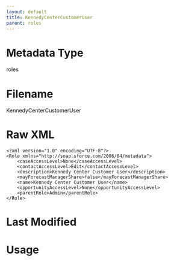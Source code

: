 ```yaml
---
layout: default
title: KennedyCenterCustomerUser
parent: roles
---
```

# Metadata Type
roles


# Filename 
KennedyCenterCustomerUser


# Raw XML
```
<?xml version="1.0" encoding="UTF-8"?>
<Role xmlns="http://soap.sforce.com/2006/04/metadata">
    <caseAccessLevel>None</caseAccessLevel>
    <contactAccessLevel>Edit</contactAccessLevel>
    <description>Kennedy Center Customer User</description>
    <mayForecastManagerShare>false</mayForecastManagerShare>
    <name>Kennedy Center Customer User</name>
    <opportunityAccessLevel>None</opportunityAccessLevel>
    <parentRole>Admin</parentRole>
</Role>
```


# Last Modified


# Usage
